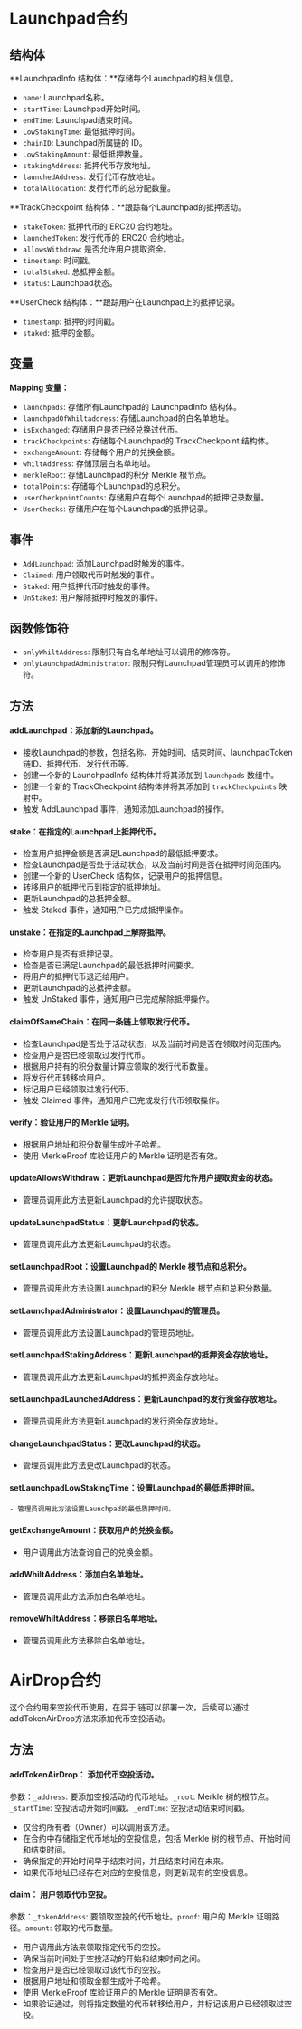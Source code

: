 # Launchpad合约

## 结构体

**LaunchpadInfo 结构体：**存储每个Launchpad的相关信息。

- `name`: Launchpad名称。
- `startTime`: Launchpad开始时间。
- `endTime`: Launchpad结束时间。
- `LowStakingTime`: 最低抵押时间。
- `chainID`: Launchpad所属链的 ID。
- `LowStakingAmount`: 最低抵押数量。
- `stakingAddress`: 抵押代币存放地址。
- `launchedAddress`: 发行代币存放地址。
- `totalAllocation`: 发行代币的总分配数量。

**TrackCheckpoint 结构体：**跟踪每个Launchpad的抵押活动。

- `stakeToken`: 抵押代币的 ERC20 合约地址。
- `launchedToken`: 发行代币的 ERC20 合约地址。
- `allowsWithdraw`: 是否允许用户提取资金。
- `timestamp`: 时间戳。
- `totalStaked`: 总抵押金额。
- `status`: Launchpad状态。

**UserCheck 结构体：**跟踪用户在Launchpad上的抵押记录。

- `timestamp`: 抵押的时间戳。
- `staked`: 抵押的金额。

## 变量

**Mapping 变量：**

- `launchpads`: 存储所有Launchpad的 LaunchpadInfo 结构体。
- `launchpadOfWhiltaddress`: 存储Launchpad的白名单地址。
- `isExchanged`: 存储用户是否已经兑换过代币。
- `trackCheckpoints`: 存储每个Launchpad的 TrackCheckpoint 结构体。
- `exchangeAmount`: 存储每个用户的兑换金额。
- `whiltAddress`: 存储顶层白名单地址。
- `merkleRoot`: 存储Launchpad的积分 Merkle 根节点。
- `totalPoints`: 存储每个Launchpad的总积分。
- `userCheckpointCounts`: 存储用户在每个Launchpad的抵押记录数量。
- `UserChecks`: 存储用户在每个Launchpad的抵押记录。

## **事件**

- `AddLaunchpad`: 添加Launchpad时触发的事件。
- `Claimed`: 用户领取代币时触发的事件。
- `Staked`: 用户抵押代币时触发的事件。
- `UnStaked`: 用户解除抵押时触发的事件。

## **函数修饰符**

- `onlyWhiltAddress`: 限制只有白名单地址可以调用的修饰符。
- `onlyLaunchpadAdministrator`: 限制只有Launchpad管理员可以调用的修饰符。

## 方法

#### **addLaunchpad**：添加新的Launchpad。

- 接收Launchpad的参数，包括名称、开始时间、结束时间、launchpadToken链ID、抵押代币、发行代币等。
- 创建一个新的 LaunchpadInfo 结构体并将其添加到 `launchpads` 数组中。
- 创建一个新的 TrackCheckpoint 结构体并将其添加到 `trackCheckpoints` 映射中。
- 触发 AddLaunchpad 事件，通知添加Launchpad的操作。

#### **stake**：在指定的Launchpad上抵押代币。

- 检查用户抵押金额是否满足Launchpad的最低抵押要求。
- 检查Launchpad是否处于活动状态，以及当前时间是否在抵押时间范围内。
- 创建一个新的 UserCheck 结构体，记录用户的抵押信息。
- 转移用户的抵押代币到指定的抵押地址。
- 更新Launchpad的总抵押金额。
- 触发 Staked 事件，通知用户已完成抵押操作。

#### **unstake**：在指定的Launchpad上解除抵押。

- 检查用户是否有抵押记录。
- 检查是否已满足Launchpad的最低抵押时间要求。
- 将用户的抵押代币退还给用户。
- 更新Launchpad的总抵押金额。
- 触发 UnStaked 事件，通知用户已完成解除抵押操作。

#### **claimOfSameChain**：在同一条链上领取发行代币。

- 检查Launchpad是否处于活动状态，以及当前时间是否在领取时间范围内。
- 检查用户是否已经领取过发行代币。
- 根据用户持有的积分数量计算应领取的发行代币数量。
- 将发行代币转移给用户。
- 标记用户已经领取过发行代币。
- 触发 Claimed 事件，通知用户已完成发行代币领取操作。

#### **verify**：验证用户的 Merkle 证明。

- 根据用户地址和积分数量生成叶子哈希。
- 使用 MerkleProof 库验证用户的 Merkle 证明是否有效。

#### **updateAllowsWithdraw**：更新Launchpad是否允许用户提取资金的状态。

- 管理员调用此方法更新Launchpad的允许提取状态。

#### **updateLaunchpadStatus**：更新Launchpad的状态。

- 管理员调用此方法更新Launchpad的状态。

#### **setLaunchpadRoot**：设置Launchpad的 Merkle 根节点和总积分。

- 管理员调用此方法设置Launchpad的积分 Merkle 根节点和总积分数量。

#### **setLaunchpadAdministrator**：设置Launchpad的管理员。

- 管理员调用此方法设置Launchpad的管理员地址。

#### **setLaunchpadStakingAddress**：更新Launchpad的抵押资金存放地址。

- 管理员调用此方法更新Launchpad的抵押资金存放地址。

#### **setLaunchpadLaunchedAddress**：更新Launchpad的发行资金存放地址。

- 管理员调用此方法更新Launchpad的发行资金存放地址。

#### **changeLaunchpadStatus**：更改Launchpad的状态。

- 管理员调用此方法更改Launchpad的状态。

#### **setLaunchpadLowStakingTime**：设置Launchpad的最低质押时间。

    - 管理员调用此方法设置Launchpad的最低质押时间。

#### **getExchangeAmount**：获取用户的兑换金额。

- 用户调用此方法查询自己的兑换金额。

#### **addWhiltAddress**：添加白名单地址。

- 管理员调用此方法添加白名单地址。

#### **removeWhiltAddress**：移除白名单地址。

- 管理员调用此方法移除白名单地址。

# AirDrop合约

这个合约用来空投代币使用，在异于l链可以部署一次，后续可以通过addTokenAirDrop方法来添加代币空投活动。

## 方法

#### **addTokenAirDrop：** 添加代币空投活动。

参数：`_address`: 要添加空投活动的代币地址。`_root`: Merkle 树的根节点。`_startTime`: 空投活动开始时间戳。`_endTime`: 空投活动结束时间戳。

- 仅合约所有者（Owner）可以调用该方法。
- 在合约中存储指定代币地址的空投信息，包括 Merkle 树的根节点、开始时间和结束时间。
- 确保指定的开始时间早于结束时间，并且结束时间在未来。
- 如果代币地址已经存在对应的空投信息，则更新现有的空投信息。

#### **claim**： 用户领取代币空投。

参数：`_tokenAddress`: 要领取空投的代币地址。`proof`: 用户的 Merkle 证明路径。`amount`: 领取的代币数量。

- 用户调用此方法来领取指定代币的空投。
- 确保当前时间处于空投活动的开始和结束时间之间。
- 检查用户是否已经领取过该代币的空投。
- 根据用户地址和领取金额生成叶子哈希。
- 使用 MerkleProof 库验证用户的 Merkle 证明是否有效。
- 如果验证通过，则将指定数量的代币转移给用户，并标记该用户已经领取过空投。

